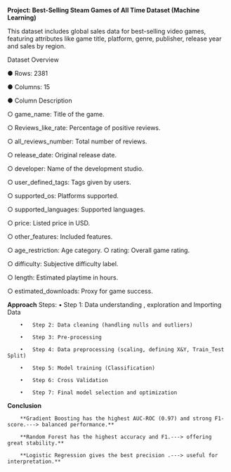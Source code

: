 **Project: Best-Selling Steam Games of All Time Dataset (Machine Learning)**

This dataset includes global sales data for best-selling video games, featuring attributes like game title, platform, genre, publisher, release year and sales by region.

Dataset Overview

●       Rows: 2381

●       Columns: 15

●       Column Description

○       game_name: Title of the game.

○       Reviews_like_rate: Percentage of positive reviews.

○       all_reviews_number: Total number of reviews.

○       release_date: Original release date.

○       developer: Name of the development studio.

○       user_defined_tags: Tags given by users.

○       supported_os: Platforms supported.

○       supported_languages: Supported languages.

○       price: Listed price in USD.

○       other_features: Included features.

○       age_restriction: Age category.
○       rating: Overall game rating.

○       difficulty: Subjective difficulty label.

○       length: Estimated playtime in hours.

○       estimated_downloads: Proxy for game success.

**Approach**
Steps:
        •	Step 1: Data understanding , exploration and Importing Data
        
        •	Step 2: Data cleaning (handling nulls and outliers)
        
        •	Step 3: Pre-processing 
        
        •	Step 4: Data preprocessing (scaling, defining X&Y, Train_Test Split)
        
        •	Step 5: Model training (Classification)
        
        •	Step 6: Cross Validation
        
        •	Step 7: Final model selection and optimization

 **Conclusion**

        **Gradient Boosting has the highest AUC-ROC (0.97) and strong F1-score.---> balanced performance.**
                                                                                                                
        **Random Forest has the highest accuracy and F1.---> offering great stability.**
                                                                
        **Logistic Regression gives the best precision .---> useful for interpretation.**
                                                                
